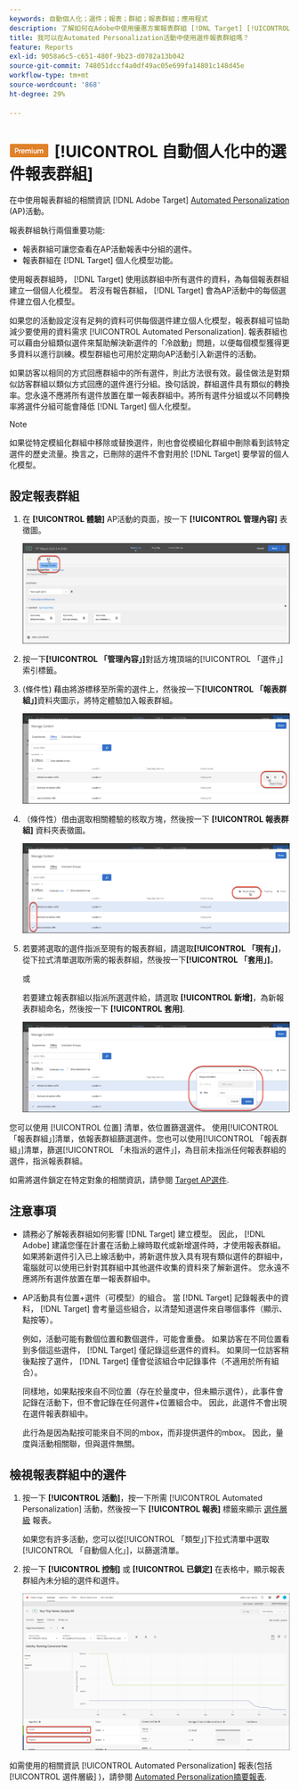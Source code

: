 ```yaml
---
keywords: 自動個人化；選件；報表；群組；報表群組；應用程式
description: 了解如何在Adobe中使用優惠方案報表群組 [!DNL Target] [!UICONTROL Automated Personalization] 活動。
title: 我可以在Automated Personalization活動中使用選件報表群組嗎？
feature: Reports
exl-id: 9058a6c5-c651-480f-9b23-d0782a13b042
source-git-commit: 748051dccf4a0df49ac05e699fa14801c148d45e
workflow-type: tm+mt
source-wordcount: '868'
ht-degree: 29%

---
```


# ![PREMIUM](/help/main/assets/premium.png)[!UICONTROL  自動個人化中的選件報表群組]

在中使用報表群組的相關資訊 [!DNL Adobe Target] [Automated Personalization](/help/main/c-activities/t-automated-personalization/automated-personalization.md) (AP)活動。

報表群組執行兩個重要功能:

* 報表群組可讓您查看在AP活動報表中分組的選件。
* 報表群組在 [!DNL Target] 個人化模型功能。

使用報表群組時， [!DNL Target] 使用該群組中所有選件的資料，為每個報表群組建立一個個人化模型。 若沒有報告群組， [!DNL Target] 會為AP活動中的每個選件建立個人化模型。

如果您的活動設定沒有足夠的資料可供每個選件建立個人化模型，報表群組可協助減少要使用的資料需求 [!UICONTROL Automated Personalization]. 報表群組也可以藉由分組類似選件來幫助解決新選件的「冷啟動」問題，以便每個模型獲得更多資料以進行訓練。模型群組也可用於定期向AP活動引入新選件的活動。

如果訪客以相同的方式回應群組中的所有選件，則此方法很有效。最佳做法是對類似訪客群組以類似方式回應的選件進行分組。換句話說，群組選件具有類似的轉換率。您永遠不應將所有選件放置在單一報表群組中。將所有選件分組或以不同轉換率將選件分組可能會降低 [!DNL Target] 個人化模型。

>[!NOTE]
>
>如果從特定模組化群組中移除或替換選件，則也會從模組化群組中刪除看到該特定選件的歷史流量。換言之，已刪除的選件不會對用於 [!DNL Target] 要學習的個人化模型。

## 設定報表群組

1. 在 **[!UICONTROL 體驗]** AP活動的頁面，按一下 **[!UICONTROL 管理內容]** 表徵圖。

   ![「管理內容」圖示](/help/main/c-reports/assets/ap_manage_content.png)

1. 按一下&#x200B;**[!UICONTROL 「管理內容」]**&#x200B;對話方塊頂端的[!UICONTROL 「選件」]索引標籤。
1. (條件性) 藉由將游標移至所需的選件上，然後按一下&#x200B;**[!UICONTROL 「報表群組」]**&#x200B;資料夾圖示，將特定體驗加入報表群組。

   ![報表群組圖示](/help/main/c-reports/assets/ap_manage_content_2.png)

1. （條件性）借由選取相關體驗的核取方塊，然後按一下 **[!UICONTROL 報表群組]** 資料夾表徵圖。

   ![報表群組圖示](/help/main/c-reports/assets/ap_manage_content_3.png)

1. 若要將選取的選件指派至現有的報表群組，請選取&#x200B;**[!UICONTROL 「現有」]**，從下拉式清單選取所需的報表群組，然後按一下&#x200B;**[!UICONTROL 「套用」]**。

   或

   若要建立報表群組以指派所選選件給，請選取 **[!UICONTROL 新增]**，為新報表群組命名，然後按一下 **[!UICONTROL 套用]**.

   ![建立新報表群組的新圖示](/help/main/c-reports/assets/ap_reporting_groups.png)

您可以使用 [!UICONTROL 位置] 清單，依位置篩選選件。 使用[!UICONTROL 「報表群組」]清單，依報表群組篩選選件。您也可以使用[!UICONTROL 「報表群組」]清單，篩選[!UICONTROL 「未指派的選件」]，為目前未指派任何報表群組的選件，指派報表群組。

如需將選件鎖定在特定對象的相關資訊，請參閱 [Target AP選件](/help/main/c-activities/t-automated-personalization/ap-target-offers.md#task_F207ED7A41B84FD39BB6FCBFABF4B23E).

## 注意事項

* 請務必了解報表群組如何影響 [!DNL Target] 建立模型。 因此， [!DNL Adobe] 建議您僅在計畫在活動上線時取代或新增選件時，才使用報表群組。 如果將新選件引入已上線活動中，將新選件放入具有現有類似選件的群組中，電腦就可以使用已針對其群組中其他選件收集的資料來了解新選件。 您永遠不應將所有選件放置在單一報表群組中。

* AP活動具有位置+選件（可模型）的組合。 當 [!DNL Target] 記錄報表中的資料， [!DNL Target] 會考量這些組合，以清楚知道選件來自哪個事件（顯示、點按等）。

   例如，活動可能有數個位置和數個選件，可能會重疊。 如果訪客在不同位置看到多個這些選件， [!DNL Target] 僅記錄這些選件的資料。 如果同一位訪客稍後點按了選件， [!DNL Target] 僅會從該組合中記錄事件（不適用於所有組合）。

   同樣地，如果點按來自不同位置（存在於量度中，但未顯示選件），此事件會記錄在活動下，但不會記錄在任何選件+位置組合中。 因此，此選件不會出現在選件報表群組中。

   此行為是因為點按可能來自不同的mbox，而非提供選件的mbox。 因此，量度與活動相關聯，但與選件無關。

## 檢視報表群組中的選件

1. 按一下 **[!UICONTROL 活動]**，按一下所需 [!UICONTROL Automated Personalization] 活動，然後按一下 **[!UICONTROL 報表]** 標籤來顯示 [選件層級](/help/main/c-reports/personalization-reports/reports-ap.md) 報表。

   如果您有許多活動，您可以從[!UICONTROL 「類型」]下拉式清單中選取[!UICONTROL 「自動個人化」]，以篩選清單。

1. 按一下 **[!UICONTROL 控制]** 或 **[!UICONTROL 已鎖定]** 在表格中，顯示報表群組內未分組的選件和選件。

   ![選件群組：控制與鎖定](/help/main/c-reports/c-report-settings/assets/offer-groups.png)

如需使用的相關資訊 [!UICONTROL Automated Personalization] 報表(包括 [!UICONTROL 選件層級] )，請參閱 [Automated Personalization摘要報表](/help/main/c-reports/personalization-reports/reports-ap.md).



